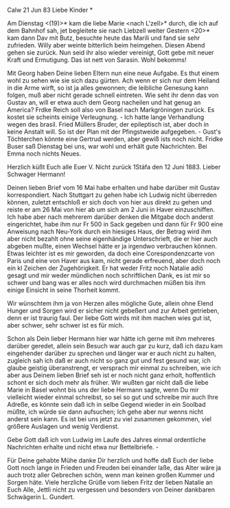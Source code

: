  Calw 21 Jun 83
Liebe Kinder <Marie>*

Am Dienstag <(19)>* kam die liebe Marie <nach L'zell>* durch, die ich auf dem Bahnhof sah, jet begleitete sie nach Liebzell weiter Gestern <20>* kam dann Dav mit Butz, besuchte heute das Marili und fand sie sehr zufrieden. Willy aber weinte bitterlich beim heimgehen. Diesen Abend gehen sie zurück. 
Nun seid ihr also wieder vereinigt, Gott gebe mit neuer Kraft und Ermutigung. Das ist nett von Sarasin. Wohl bekomms!

Mit Georg haben Deine lieben Eltern nun eine neue Aufgabe. Es thut einem wohl zu sehen wie sie sich dazu gürten. Ach wenn er sich nur dem Heiland in die Arme wirft, so ist ja alles gewonnen; die leibliche Genesung kann folgen, muß aber nicht gerade schnell eintreten. Wie seht ihr denn das von Gustav an, will er etwa auch dem Georg nacheilen und hat genug an America? 
Frdke Reich soll also von Basel nach Markgröningen zurück. Es kostet sie scheints einige Verleugnung. - Ich hatte lange Verhandlung wegen des brasil. Fried Müllers Bruder, der epileptisch ist, aber doch in keine Anstalt will. So ist der Plan mit der Pfingstweide aufgegeben. - Gust's Töchterchen könnte eine Gertrud werden, aber gewiß ists noch nicht. Fridke Buser saß Dienstag bei uns, war wohl und erhält gute Nachrichten. Bei Emma noch nichts Neues.

Herzlich küßt Euch alle
 Euer V.
Nicht zurück
 1Stäfa den 12 Juni 1883.
Lieber Schwager Hermann!

Deinen lieben Brief vom 16 Mai habe erhalten und habe darüber mit Gustav korrespondiert. Nach Stuttgart zu gehen habe ich Ludwig nicht überreden können, zuletzt entschloß er sich doch von hier aus direkt zu gehen und reiste er am 26 Mai von hier ab um sich am 2 Juni in Haver einzuschiffen. Ich habe aber nach mehrerem darüber denken die Mitgabe doch anderst eingerichtet, habe ihm nur Fr 500 in Sack gegeben und dann für Fr 900 eine Anweisung nach Neu-York durch ein hiesiges Haus, der Betrag wird ihm aber nicht bezahlt ohne seine eigenhändige Unterschrieft, die er hier auch abgeben mußte, einen Wechsel hätte er ja irgendwo verbrauchen können. Etwas leichter ist es mir geworden, da doch eine Corespondenzcarte von Paris und eine von Haver aus kam, nicht gerade erfreuend, aber doch noch ein kl Zeichen der Zugehörigkeit. Er hat weder Fritz noch Natalie adiö gesagt und mir weder mündlichen noch schriftlichen Dank, es ist mir so schwer und bang was er alles noch wird durchmachen müßen bis ihm einige Einsicht in seine Thorheit kommt.

Wir wünschtem ihm ja von Herzen alles mögliche Gute, allein ohne Elend Hunger und Sorgen wird er sicher nicht gebeßert und zur Arbeit getrieben, denn er ist traurig faul. Der liebe Gott wirds mit ihm machen wies gut ist, aber schwer, sehr schwer ist es für mich.

Schon als Dein lieber Hermann hier war hätte ich gerne mit ihm mehreres darüber geredet, allein sein Besuch war auch gar zu kurz, daß ich dazu kam eingehender darüber zu sprechen und länger war er auch nicht zu halten, zugleich sah ich daß er auch nicht so ganz gut und fest gesund war, ich glaube geistig überanstrengt, er versprach mir einmal zu schreiben, wie ich aber aus Deinem lieben Brief seh ist er noch nicht ganz erholt, hoffentlich schont er sich doch mehr als früher. Wir wußten gar nicht daß die liebe Marie in Basel wohnt bis uns der liebe Hermann sagte, wenn Du mir vielleicht wieder einmal schreibst, so sei so gut und schreibe mir auch Ihre Adreße, es könnte sein daß ich in selbe Gegend wieder in ein Soolbad müßte, ich würde sie dann aufsuchen; Ich gehe aber nur wenns nicht anderst sein kann. Es ist bei uns jetzt zu viel zusammen gekommen, viel größere Auslagen und wenig Verdienst.

Gebe Gott daß ich von Ludwig im Laufe des Jahres einmal ordentliche Nachrichten erhalte und nicht etwa nur Bettelbriefe. -

Für Deine gehabte Mühe danke Dir herzlich und hoffe daß Euch der liebe Gott noch lange in Frieden und Freuden bei einander laße, das Alter wäre ja auch trotz aller Gebrechen schön, wenn man keinen großen Kummer und Sorgen häte. Viele herzliche Grüße vom lieben Fritz der lieben Natalie an Euch Alle, Jettli nicht zu vergessen und besonders von Deiner dankbaren  Schwägerin
 L. Gundert.
